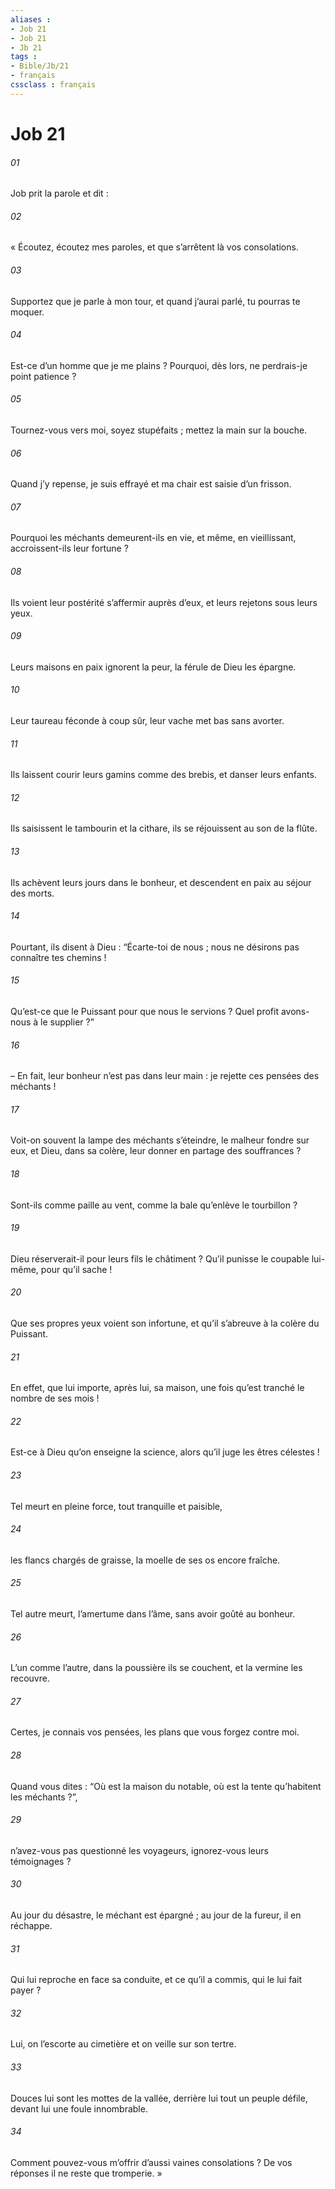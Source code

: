 ```yaml
---
aliases : 
- Job 21
- Job 21
- Jb 21
tags : 
- Bible/Jb/21
- français
cssclass : français
---
```


# Job 21

###### 01
Job prit la parole et dit :
###### 02
« Écoutez, écoutez mes paroles,
et que s’arrêtent là vos consolations.
###### 03
Supportez que je parle à mon tour,
et quand j’aurai parlé, tu pourras te moquer.
###### 04
Est-ce d’un homme que je me plains ?
Pourquoi, dès lors, ne perdrais-je point patience ?
###### 05
Tournez-vous vers moi, soyez stupéfaits ;
mettez la main sur la bouche.
###### 06
Quand j’y repense, je suis effrayé
et ma chair est saisie d’un frisson.
###### 07
Pourquoi les méchants demeurent-ils en vie,
et même, en vieillissant, accroissent-ils leur fortune ?
###### 08
Ils voient leur postérité s’affermir auprès d’eux,
et leurs rejetons sous leurs yeux.
###### 09
Leurs maisons en paix ignorent la peur,
la férule de Dieu les épargne.
###### 10
Leur taureau féconde à coup sûr,
leur vache met bas sans avorter.
###### 11
Ils laissent courir leurs gamins comme des brebis,
et danser leurs enfants.
###### 12
Ils saisissent le tambourin et la cithare,
ils se réjouissent au son de la flûte.
###### 13
Ils achèvent leurs jours dans le bonheur,
et descendent en paix au séjour des morts.
###### 14
Pourtant, ils disent à Dieu : “Écarte-toi de nous ;
nous ne désirons pas connaître tes chemins !
###### 15
Qu’est-ce que le Puissant pour que nous le servions ?
Quel profit avons-nous à le supplier ?”
###### 16
– En fait, leur bonheur n’est pas dans leur main :
je rejette ces pensées des méchants !
###### 17
Voit-on souvent la lampe des méchants s’éteindre,
le malheur fondre sur eux,
et Dieu, dans sa colère, leur donner en partage des souffrances ?
###### 18
Sont-ils comme paille au vent,
comme la bale qu’enlève le tourbillon ?
###### 19
Dieu réserverait-il pour leurs fils le châtiment ?
Qu’il punisse le coupable lui-même, pour qu’il sache !
###### 20
Que ses propres yeux voient son infortune,
et qu’il s’abreuve à la colère du Puissant.
###### 21
En effet, que lui importe, après lui, sa maison,
une fois qu’est tranché le nombre de ses mois !
###### 22
Est-ce à Dieu qu’on enseigne la science,
alors qu’il juge les êtres célestes !
###### 23
Tel meurt en pleine force,
tout tranquille et paisible,
###### 24
les flancs chargés de graisse,
la moelle de ses os encore fraîche.
###### 25
Tel autre meurt, l’amertume dans l’âme,
sans avoir goûté au bonheur.
###### 26
L’un comme l’autre, dans la poussière ils se couchent,
et la vermine les recouvre.
###### 27
Certes, je connais vos pensées,
les plans que vous forgez contre moi.
###### 28
Quand vous dites : “Où est la maison du notable,
où est la tente qu’habitent les méchants ?”,
###### 29
n’avez-vous pas questionné les voyageurs,
ignorez-vous leurs témoignages ?
###### 30
Au jour du désastre, le méchant est épargné ;
au jour de la fureur, il en réchappe.
###### 31
Qui lui reproche en face sa conduite,
et ce qu’il a commis, qui le lui fait payer ?
###### 32
Lui, on l’escorte au cimetière
et on veille sur son tertre.
###### 33
Douces lui sont les mottes de la vallée,
derrière lui tout un peuple défile,
devant lui une foule innombrable.
###### 34
Comment pouvez-vous m’offrir d’aussi vaines consolations ?
De vos réponses il ne reste que tromperie. »

